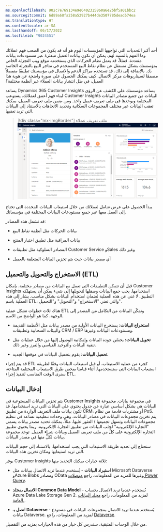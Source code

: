 ```yaml
---
ms.openlocfilehash: 902c7e769134e9e6402315860a6e2bbf5a01bbc2
ms.sourcegitcommit: 6d89a68fa258a52927b444de3507785dead574ea
ms.translationtype: HT
ms.contentlocale: ar-SA
ms.lasthandoff: 06/17/2022
ms.locfileid: "9024551"
---
```

أحد أكبر التحديات التي تواجهها المؤسسات اليوم هو أنه قد يكون من الصعب فهم عملائك وما المهم بالنسبة لهم. يمكن أن تكون بيانات العميل مبعثرة عبر مستودعات بيانات متعددة. فمثلاً، قد يعمل نظام الحركات الذي يستخدمه موقع ويب التجزئة الخاص بمؤسستك بشكل مستقل عن نظام نقاط البيع المستخدم في متاجر البيع بالتجزئة الخاصة بك. بالإضافة إلى ذلك، قد تستخدم مراكز الدعم والاتصال في مؤسستك تطبيقًا منفصلاً مصممًا لسيناريوهات مركز الاتصال. كيف يمكنك الحصول على صورة واضحة عن هوية هذا العميل، في ظل انتشار بيانات العملاء عبر أنظمة مختلفة؟

يساعد Dynamics 365 Customer Insights يساعد مؤسستك على الكشف عن الرؤى لبناء فهم أعمق لعملائك. يستوعب Customer Insights البيانات من جميع مصادر البيانات المختلفة ويوحدها في ملف تعريف عميل واحد. ومن ضمن ملف تعريف العميل، يمكنك تعقب البيانات عبر مختلف المجموعات السكانية وتحديد الاتجاهات بالاستناد إلى البيانات التي تريد تعقبها.

> [!div class="mx-imgBorder"]
> ملف تعريف عملاء [![Dynamics 365 Customer Insights.](../media/customer-profile-ss.png)](../media/customer-profile-ss.png#lightbox)

يبدأ الحصول على عرض شامل لعملائك من خلال استيعاب البيانات المحددة التي تحتاج إلى العمل معها عبر جميع مستودعات البيانات المختلفة في مؤسساتك.

قد تشمل هذه المصادر:

-  بيانات الحركات مثل أنظمة نقاط البيع

-  بيانات المراقبة مثل تطبيق اختبار المنتج

-  المصادر السلوكية مثل تطبيقات Customer Service وSales وغير ذلك

-  أي مصدر بيانات حيث يتم تخزين البيانات المتعلقة بالعميل

## <a name="extract-transform-load-etl"></a>الاستخراج والتحويل والتحميل (ETL)

قبل أن تتمكن التطبيقات التي تعمل مع البيانات من مصادر مختلفة، بإمكان Customer Insights استخدامها. يجب جمع البيانات وصقلها لتحويلها إلى شيء يمكن أن يستهلكه التطبيق. لا غنى عن هذه العملية لضمان استخدام البيانات بشكل مناسب. يشار إلى هذه العملية باسم ETL، والتي تعني "الاستخراج" و"التحويل" و"التحميل".

هناك ثلاث خطوات تشكل عملية ETL وتمكّن البيانات من التكامل من المصدر إلى الوجهة، كما هو الواضح من الاسم.

-   **استخراج البيانات:** يستخرج البيانات الأولية من مصدر بيانات مثل الأنظمة القديمة والبيئات السحابية وتطبيقات CRM / ERP ومستودعات البيانات وغيرها.

-   **تحويل البيانات:** يحسّن جودة البيانات وإمكانية الوصول إليها من خلال عمليات مثل تنقية البيانات والتوحيد القياسي والفرز وغير ذلك.

-   **تحميل البيانات:** يقوم بتحميل البيانات في موقعها الجديد.

قد يتم إجراء ETL كجزء من عملية الاستيعاب، أو قبل استيعاب البيانات وفقًا لطريقة استيعاب البيانات التي ستستخدمها. أثناء قيامنا بفحص طرق الاستيعاب المختلفة المتاحة، سنرى الوقت المناسب لتنفيذ إجراء ETL.

## <a name="ingesting-data"></a>إدخال البيانات

يتم تخزين البيانات المستوعبة في Customer Insights في مجموعة بيانات. مجموعة البيانات هي بشكل أساسي عبارة عن جدول يحتوي على البيانات التي تريد استخدامها. قد تكون بيانات ملف التعريف الواردة من تطبيق CRM، أو مشتريات قادمة من نظام PoS. يتم تخزين مجموعات البيانات في مصادر البيانات، وهي وحدات تنظيمية تساعد في تنظيم مجموعات البيانات وتسهل تجميعها / العثور عليها. مثلاً، يمكنك تحديد مصدر بيانات يسمى "التجارة الإلكترونية" لجلب البيانات من تطبيق التجارة الإلكترونية. ربما يحتوي تطبيق التجارة الإلكترونية على كلٍّ من ملف تعريف العميل وبيانات شراء العميل. توجد مجموعة بيانات لكلٍّ منها في مصدر البيانات.

ستحتاج إلى تحديد طريقة الاستيعاب التي يجب استخدامها، بالاستناد إلى حجم البيانات التي تريد استيعابها ومكان تخزين هذه البيانات.

يوفر Customer Insights ثلاثة خيارات يمكنك التحديد منها:

-   **استيراد البيانات** - يُستخدم عندما تريد الاتصال ببيانات مثل Microsoft Dataverse وAzure Blobs ومصادر OData وغيرها للمزيد من المعلومات. راجع [موصلات Power Query](/dynamics365/customer-insights/audience-insights/connect-power-query/?azure-portal=true).

-   **الاتصال بمجلد Common Data Model** - يُستخدم عندما تريد الاتصال بحساب Azure Data Lake Storage‏ Gen 2. لمزيد من المعلومات، راجع [مجلد البيانات العامة.](/dynamics365/customer-insights/audience-insights/connect-common-data-model/?azure-portal=true).

-   **اتصل بـ Dataverse** - يُستخدم عندما تريد الاتصال بمجموعات البيانات في مستودع بيانات Dataverse. لمزيد من المعلومات، راجع [Dataverse](/dynamics365/customer-insights/audience-insights/connect-common-data-service-lake/?azure-portal=true).

من خلال الوحدات المتبقية، سندرس كل خيار من هذه الخيارات بمزيد من التفصيل.
